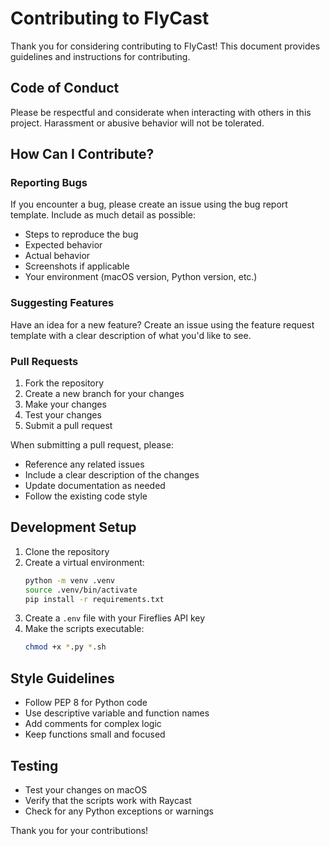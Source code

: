 # Contributing to FlyCast

Thank you for considering contributing to FlyCast! This document provides guidelines and instructions for contributing.

## Code of Conduct

Please be respectful and considerate when interacting with others in this project. Harassment or abusive behavior will not be tolerated.

## How Can I Contribute?

### Reporting Bugs

If you encounter a bug, please create an issue using the bug report template. Include as much detail as possible:

- Steps to reproduce the bug
- Expected behavior
- Actual behavior
- Screenshots if applicable
- Your environment (macOS version, Python version, etc.)

### Suggesting Features

Have an idea for a new feature? Create an issue using the feature request template with a clear description of what you'd like to see.

### Pull Requests

1. Fork the repository
2. Create a new branch for your changes
3. Make your changes
4. Test your changes
5. Submit a pull request

When submitting a pull request, please:

- Reference any related issues
- Include a clear description of the changes
- Update documentation as needed
- Follow the existing code style

## Development Setup

1. Clone the repository
2. Create a virtual environment:
   ```bash
   python -m venv .venv
   source .venv/bin/activate
   pip install -r requirements.txt
   ```
3. Create a `.env` file with your Fireflies API key
4. Make the scripts executable:
   ```bash
   chmod +x *.py *.sh
   ```

## Style Guidelines

- Follow PEP 8 for Python code
- Use descriptive variable and function names
- Add comments for complex logic
- Keep functions small and focused

## Testing

- Test your changes on macOS
- Verify that the scripts work with Raycast
- Check for any Python exceptions or warnings

Thank you for your contributions!
